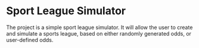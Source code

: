 # Sport League Simulator

The project is a simple sport league simulator. It will allow the user to create and simulate a sports league, based on either randomly generated odds, or user-defined odds.

